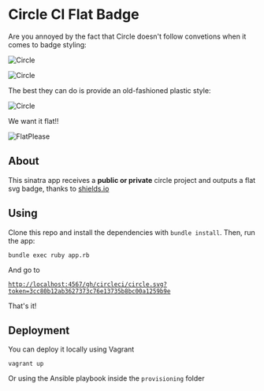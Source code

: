 # Circle CI Flat Badge

Are you annoyed by the fact that Circle doesn't follow convetions when it comes to badge styling:

![Circle](http://artur.s3.amazonaws.com/circle-png.png)

![Circle](http://artur.s3.amazonaws.com/circle-svg.svg)

The best they can do is provide an old-fashioned plastic style:

![Circle](http://artur.s3.amazonaws.com/circle-shield.svg)

We want it flat!!

![FlatPlease](https://img.shields.io/badge/build-passing-brightgreen.svg)

## About

This sinatra app receives a **public or private** circle project and outputs a flat svg badge, thanks to [shields.io](http://shields.io)

## Using

Clone this repo and install the dependencies with `bundle install`. Then, run the app:

`bundle exec ruby app.rb`

And go to

[`http://localhost:4567/gh/circleci/circle.svg?token=3cc80b12ab3627373c76e13735b8bc00a1259b9e`](http://localhost:4567/gh/circleci/circle.svg?token=3cc80b12ab3627373c76e13735b8bc00a1259b9e)

That's it!

## Deployment

You can deploy it locally using Vagrant

`vagrant up`

Or using the Ansible playbook inside the `provisioning` folder
